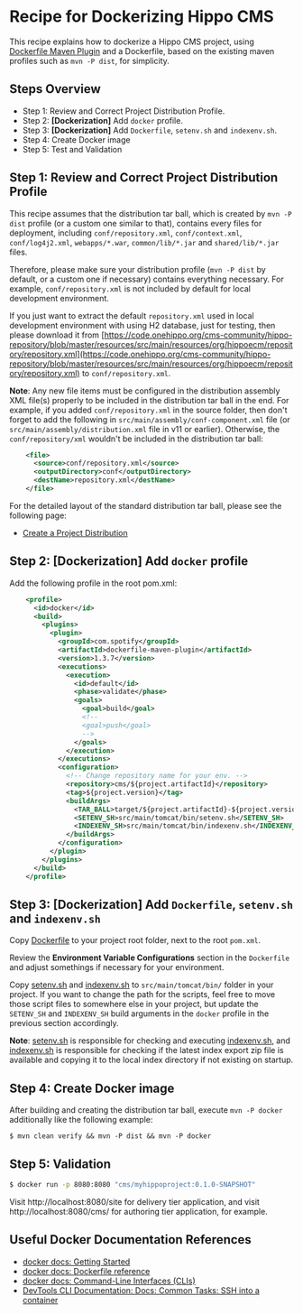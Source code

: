 # Recipe for Dockerizing Hippo CMS

This recipe explains how to dockerize a Hippo CMS project, using [Dockerfile Maven Plugin](https://github.com/spotify/dockerfile-maven) and a Dockerfile, based on the existing maven profiles such as ```mvn -P dist```, for simplicity.

## Steps Overview

- Step 1: Review and Correct Project Distribution Profile.
- Step 2: **\[Dockerization\]** Add ```docker``` profile.
- Step 3: **\[Dockerization\]** Add ```Dockerfile```, ```setenv.sh``` and ```indexenv.sh```.
- Step 4: Create Docker image
- Step 5: Test and Validation

## Step 1: Review and Correct Project Distribution Profile

This recipe assumes that the distribution tar ball, which is created by ```mvn -P dist``` profile (or a custom one similar to that), contains every files for deployment, including ```conf/repository.xml```, ```conf/context.xml```, ```conf/log4j2.xml```, ```webapps/*.war```, ```common/lib/*.jar``` and ```shared/lib/*.jar``` files.

Therefore, please make sure your distribution profile (```mvn -P dist``` by default, or a custom one if necessary) contains everything necessary. For example, ```conf/repository.xml``` is not included by default for local development environment.

If you just want to extract the default ```repository.xml``` used in local development environment with using H2 database, just for testing, then please download it from [https://code.onehippo.org/cms-community/hippo-repository/blob/master/resources/src/main/resources/org/hippoecm/repository/repository.xml](https://code.onehippo.org/cms-community/hippo-repository/blob/master/resources/src/main/resources/org/hippoecm/repository/repository.xml) to ```conf/repository.xml```.

**Note**: Any new file items must be configured in the distribution assembly XML file(s) properly to be included in the distribution tar ball in the end. For example, if you added ```conf/repository.xml``` in the source folder, then don't forget to add the following in ```src/main/assembly/conf-component.xml``` file (or ```src/main/assembly/distribution.xml``` file in v11 or earlier). Otherwise, the ```conf/repository/xml``` wouldn't be included in the distribution tar ball:

```xml
    <file>
      <source>conf/repository.xml</source>
      <outputDirectory>conf</outputDirectory>
      <destName>repository.xml</destName>
    </file>
```

For the detailed layout of the standard distribution tar ball, please see the following page:

- [Create a Project Distribution](https://www.onehippo.org/library/development/create-a-project-distribution.html)

## Step 2: \[Dockerization\] Add ```docker``` profile

Add the following profile in the root pom.xml:

```xml
    <profile>
      <id>docker</id>
      <build>
        <plugins>
          <plugin>
            <groupId>com.spotify</groupId>
            <artifactId>dockerfile-maven-plugin</artifactId>
            <version>1.3.7</version>
            <executions>
              <execution>
                <id>default</id>
                <phase>validate</phase>
                <goals>
                  <goal>build</goal>
                  <!--
                  <goal>push</goal>
                  -->
                </goals>
              </execution>
            </executions>
            <configuration>
              <!-- Change repository name for your env. -->
              <repository>cms/${project.artifactId}</repository>
              <tag>${project.version}</tag>
              <buildArgs>
                <TAR_BALL>target/${project.artifactId}-${project.version}-distribution.tar.gz</TAR_BALL>
                <SETENV_SH>src/main/tomcat/bin/setenv.sh</SETENV_SH>
                <INDEXENV_SH>src/main/tomcat/bin/indexenv.sh</INDEXENV_SH>
              </buildArgs>
            </configuration>
          </plugin>
        </plugins>
      </build>
    </profile>
```

## Step 3: \[Dockerization\] Add ```Dockerfile```, ```setenv.sh``` and ```indexenv.sh```

Copy [Dockerfile](examples/Dockerfile) to your project root folder, next to the root ```pom.xml```.

Review the **Environment Variable Configurations** section in the ```Dockerfile``` and adjust somethings if necessary for your environment.

Copy [setenv.sh](examples/setenv.sh) and [indexenv.sh](examples/indexenv.sh) to ```src/main/tomcat/bin/``` folder in your project.
If you want to change the path for the scripts, feel free to move those script files to somewhere else in your project, but update the ```SETENV_SH``` and ```INDEXENV_SH``` build arguments in the ```docker``` profile in the previous section accordingly.

**Note**: [setenv.sh](examples/setenv.sh) is responsible for checking and executing [indexenv.sh](examples/indexenv.sh), and [indexenv.sh](examples/indexenv.sh) is responsible for checking if the latest index export zip file is available and copying it to the local index directory if not existing on startup.

## Step 4: Create Docker image

After building and creating the distribution tar ball, execute ```mvn -P docker``` additionally like the following example:

```
$ mvn clean verify && mvn -P dist && mvn -P docker
```

## Step 5: Validation

```bash
$ docker run -p 8080:8080 "cms/myhippoproject:0.1.0-SNAPSHOT"
```

Visit http://localhost:8080/site for delivery tier application, and visit http://localhost:8080/cms/ for authoring tier application, for example.

## Useful Docker Documentation References

- [docker docs: Getting Started](https://docs.docker.com/get-started/)
- [docker docs: Dockerfile reference](https://docs.docker.com/engine/reference/builder/)
- [docker docs: Command-Line Interfaces (CLIs)](https://docs.docker.com/engine/reference/commandline/docker/)
- [DevTools CLI Documentation: Docs: Common Tasks: SSH into a container](http://phase2.github.io/devtools/common-tasks/ssh-into-a-container/)
